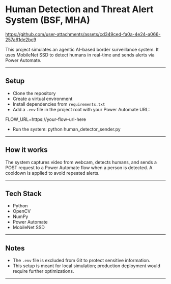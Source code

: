 # Human Detection and Threat Alert System (BSF, MHA)

https://github.com/user-attachments/assets/cd349ced-fa0a-4e24-a066-257a61de2bc9

This project simulates an agentic AI–based border surveillance system. It uses MobileNet SSD to detect humans in real-time and sends alerts via Power Automate.

---

## Setup

- Clone the repository
- Create a virtual environment
- Install dependencies from `requirements.txt`
- Add a `.env` file in the project root with your Power Automate URL:

FLOW_URL=https://your-flow-url-here


- Run the system: python human_detector_sender.py

---

## How it works

The system captures video from webcam, detects humans, and sends a POST request to a Power Automate flow when a person is detected. A cooldown is applied to avoid repeated alerts.

---

## Tech Stack

- Python
- OpenCV
- NumPy
- Power Automate
- MobileNet SSD

---

## Notes

- The `.env` file is excluded from Git to protect sensitive information.
- This setup is meant for local simulation; production deployment would require further optimizations.

---
